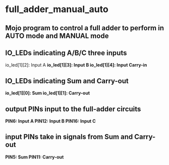 # full_adder_manual_auto
Mojo program to control a full adder to perform in AUTO mode and MANUAL mode
---

## IO_LEDs indicating A/B/C three inputs
io_led[1][2]: Input A <b>
io_led[1][3]: Input B <b>
io_led[1][4]: Input Carry-in <b>

## IO_LEDs indicating Sum and Carry-out
io_led[1][0]: Sum <b>
io_led[1][1]: Carry-out <b>

## output PINs input to the full-adder circuits
PIN6: Input A <b>
PIN12: Input B <b>
PIN16: Input C <b>

## input PINs take in signals from Sum and Carry-out
PIN5: Sum <b>
PIN11: Carry-out <b>
